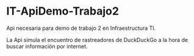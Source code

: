 # IT-ApiDemo-Trabajo2
Api necesaria para demo de trabajo 2 en Infraestructura TI.

La Api simula el encuentro de rastreadores de DuckDuckGo a la hora de buscar información por internet.